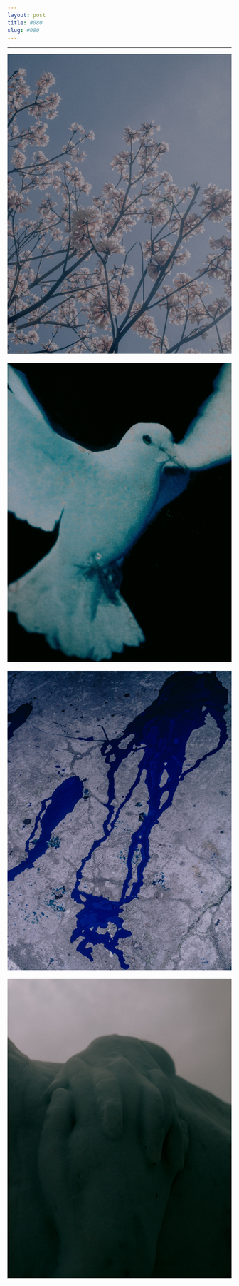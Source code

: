 ```yaml
---
layout: post
title: #080
slug: #080
---
```

---
<p class="description" style="text-align: justify;">
<img src="/assets/danilo-luna-snapshots-55.jpg" />
  <br>
  <br>
<img src="/assets/danilo-luna-snapshots-56.jpg" />
<br>
  <br>
<img src="/assets/danilo-luna-snapshots-57.jpg" />
  <br>
  <br>
<img src="/assets/danilo-luna-snapshots-51.jpg" />
<br>
<br>
